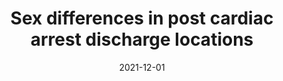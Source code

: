 ---
title: "Sex differences in post cardiac arrest discharge locations"
collection: publications
excerpt: '*Background*  
We explored sex-based differences in discharge location after resuscitation from cardiac arrest.


*Methods*  
We performed a single-center retrospective cohort study including patients hospitalized after resuscitation from cardiac arrest from January 2010 to May 2020. We identified patients from a prospective registry, from which we extracted standard demographic and clinical variables. We explored favorable discharge location, defined as discharge to home or acute rehabilitation for survivors to hospital discharge. We tested the association of sex with the residuals of a multivariable logistic regression built using bidirectional selection to control for clinically relevant covariates.


*Results*  
We included 2,278 patients. Mean age was 59 (SD 16), 40% were women, and 77% were admitted after out-of-hospital cardiac arrest. A total of 970 patients (43%) survived to discharge; of those, 607 (63% of survivors) had a favorable discharge location. Female sex showed a weak independent association with unfavorable discharge location (adjusted OR 0.94 (95%CI 0.89–0.99)).


*Conclusions*  
Our results suggest a possible sex-based disparity in discharge location after cardiac arrest.'
date: 2021-12-01
venue: 'Resuscitation Plus'
paperurl: 'https://www.sciencedirect.com/science/article/pii/S2666520421001107'
citation: 'Jeanselme, V., De-Arteaga, M., Elmer, J., Perman, S. M., Dubrawski, A. (2021). <b>Sex differences in post cardiac arrest discharge locations</b>. In <i>Resuscitation plus, 8, 100185</i>.'
---